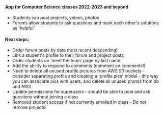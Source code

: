 #### App for Computer Science classes 2022-2023 and beyond
- Students can post projects, videos, photos
- Forums allow students to ask questions and mark each other's solutions as 'helpful'

#### Next steps:
- Order forum posts by date most recent descending!
- Link a student's profile to their forum and project posts
- Order students on 'meet the team' page by last name
- Add the ability to respond to comments (comment on comments!)
- Need to delete all unused profile pictures from AWS S3 buckets - consider separating profile and
  creating a 'profile pics' model - this way you can associate pics with users, and delete all
  unused photos from db and AWS
- Update permissions for superusers - should be able to post and ask questions without
  joining a class
- Removed student access if not currently enrolled in class - Do not remove projects!